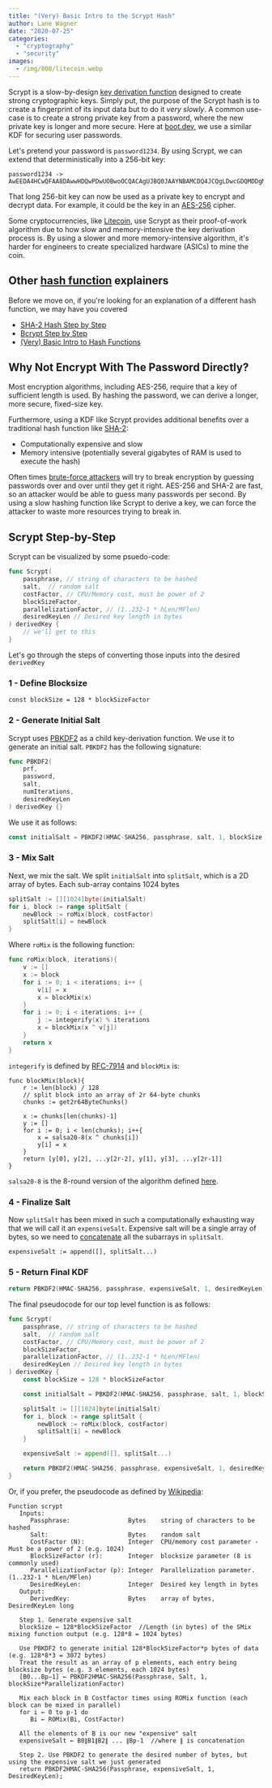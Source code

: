 ```yaml
---
title: "(Very) Basic Intro to the Scrypt Hash"
author: Lane Wagner
date: "2020-07-25"
categories: 
  - "cryptography"
  - "security"
images:
  - /img/800/litecoin.webp
---
```


Scrypt is a slow-by-design [key derivation function](/cryptography/key-derivation-functions/) designed to create strong cryptographic keys. Simply put, the purpose of the Scrypt hash is to create a fingerprint of its input data but to do it _very slowly_. A common use-case is to create a strong private key from a password, where the new private key is longer and more secure. Here at [boot.dev,](https://www.boot.dev) we use a similar KDF for securing user passwords.

Let's pretend your password is `password1234`. By using Scrypt, we can extend that deterministically into a 256-bit key:

```
password1234 -> 
AwEEDA4HCwQFAA8DAwwHDQwPDwUOBwoOCQACAgUJBQ0JAAYNBAMCDQ4JCQgLDwcGDQMDDgMKAQsNBAkLAwsACA==
```

That long 256-bit key can now be used as a private key to encrypt and decrypt data. For example, it could be the key in an [AES-256](/cryptography/aes-256-cipher/) cipher.

Some cryptocurrencies, like [Litecoin](https://litecoin.org/), use Scrypt as their proof-of-work algorithm due to how slow and memory-intensive the key derivation process is. By using a slower and more memory-intensive algorithm, it's harder for engineers to create specialized hardware (ASICs) to mine the coin.

## Other [hash function](/cryptography/very-basic-intro-to-hash-functions-sha-256-md-5-etc/) explainers

Before we move on, if you're looking for an explanation of a different hash function, we may have you covered

- [SHA-2 Hash Step by Step](/cryptography/how-sha-2-works-step-by-step-sha-256/)
- [Bcrypt Step by Step](/cryptography/bcrypt-step-by-step/)
- [(Very) Basic Intro to Hash Functions](/cryptography/very-basic-intro-to-hash-functions-sha-256-md-5-etc/)

## Why Not Encrypt With The Password Directly?

Most encryption algorithms, including AES-256, require that a key of sufficient length is used. By hashing the password, we can derive a longer, more secure, fixed-size key.

Furthermore, using a KDF like Scrypt provides additional benefits over a traditional hash function like [SHA-2](/cryptography/how-sha-2-works-step-by-step-sha-256/):

- Computationally expensive and slow
- Memory intensive (potentially several gigabytes of RAM is used to execute the hash)

Often times [brute-force attackers](/security/how-do-brute-force-attackers-know-they-found-the-key/) will try to break encryption by guessing passwords over and over until they get it right. AES-256 and SHA-2 are fast, so an attacker would be able to guess many passwords per second. By using a slow hashing function like Scrypt to derive a key, we can force the attacker to waste more resources trying to break in.

## Scrypt Step-by-Step

Scrypt can be visualized by some psuedo-code:

```go
func Scrypt(
	passphrase, // string of characters to be hashed
	salt,  // random salt
	costFactor, // CPU/Memory cost, must be power of 2
	blockSizeFactor,
	parallelizationFactor, // (1..232-1 * hLen/MFlen)
	desiredKeyLen // Desired key length in bytes
) derivedKey {
	// we'll get to this
}
```

Let's go through the steps of converting those inputs into the desired `derivedKey`

### 1 - Define Blocksize

```
const blockSize = 128 * blockSizeFactor
```

### 2 - Generate Initial Salt

Scrypt uses [PBKDF2](https://en.wikipedia.org/wiki/PBKDF2) as a child key-derivation function. We use it to generate an initial salt. `PBKDF2` has the following signature:

```go
func PBKDF2(
	prf,
	password,
	salt,
	numIterations,
	desiredKeyLen
) derivedKey {}
```

We use it as follows:

```go
const initialSalt = PBKDF2(HMAC-SHA256, passphrase, salt, 1, blockSize * parallelizationFactor)
```

### 3 - Mix Salt

Next, we mix the salt. We split `initialSalt` into `splitSalt`, which is a 2D array of bytes. Each sub-array contains 1024 bytes

```go
splitSalt := [][1024]byte(initialSalt)
for i, block := range splitSalt {
	newBlock := roMix(block, costFactor)
	splitSalt[i] = newBlock
}
```

Where `roMix` is the following function:

```go
func roMix(block, iterations){
	v := []
	x := block
	for i := 0; i < iterations; i++ {
		v[i] = x
		x = blockMix(x)
	}
	for i := 0; i < iterations; i++ {
		j := integerify(x) % iterations
		x = blockMix(x ^ v[j])
	}
	return x
}
```

`integerify` is defined by [RFC-7914](https://tools.ietf.org/html/rfc7914) and `blockMix` is:

```
func blockMix(block){
	r := len(block) / 128
	// split block into an array of 2r 64-byte chunks
	chunks := get2r64ByteChunks()

	x := chunks[len(chunks)-1]
	y := []
	for i := 0; i < len(chunks); i++{
		x = salsa20-8(x ^ chunks[i])
		y[i] = x
	}
	return [y[0], y[2], ...y[2r-2], y[1], y[3], ...y[2r-1]]
}
```

`salsa20-8` is the 8-round version of the algorithm defined [here](https://en.wikipedia.org/wiki/Salsa20).

### 4 - Finalize Salt

Now `splitSalt` has been mixed in such a computationally exhausting way that we will call it an `expensiveSalt`. Expensive salt will be a single array of bytes, so we need to [concatenate](/golang/strings-builder-concatenation-golang/) all the subarrays in `splitSalt`.

```
expensiveSalt := append([], splitSalt...)
```

### 5 - Return Final KDF

```go
return PBKDF2(HMAC-SHA256, passphrase, expensiveSalt, 1, desiredKeyLen)
```

The final pseudocode for our top level function is as follows:

```go
func Scrypt(
	passphrase, // string of characters to be hashed
	salt,  // random salt
	costFactor, // CPU/Memory cost, must be power of 2
	blockSizeFactor,
	parallelizationFactor, // (1..232-1 * hLen/MFlen)
	desiredKeyLen // Desired key length in bytes
) derivedKey {
	const blockSize = 128 * blockSizeFactor

	const initialSalt = PBKDF2(HMAC-SHA256, passphrase, salt, 1, blockSize * parallelizationFactor)

	splitSalt := [][1024]byte(initialSalt)
	for i, block := range splitSalt {
		newBlock := roMix(block, costFactor)
		splitSalt[i] = newBlock
	}

	expensiveSalt := append([], splitSalt...)

	return PBKDF2(HMAC-SHA256, passphrase, expensiveSalt, 1, desiredKeyLen)
}
```

Or, if you prefer, the pseudocode as defined by [Wikipedia](https://en.wikipedia.org/wiki/Scrypt):

```
Function scrypt
   Inputs:
      Passphrase:                Bytes    string of characters to be hashed
      Salt:                      Bytes    random salt
      CostFactor (N):            Integer  CPU/memory cost parameter - Must be a power of 2 (e.g. 1024)
      BlockSizeFactor (r):       Integer  blocksize parameter (8 is commonly used)
      ParallelizationFactor (p): Integer  Parallelization parameter. (1..232-1 * hLen/MFlen)
      DesiredKeyLen:             Integer  Desired key length in bytes
   Output:
      DerivedKey:                Bytes    array of bytes, DesiredKeyLen long

   Step 1. Generate expensive salt
   blockSize ← 128*BlockSizeFactor  //Length (in bytes) of the SMix mixing function output (e.g. 128*8 = 1024 bytes)

   Use PBKDF2 to generate initial 128*BlockSizeFactor*p bytes of data (e.g. 128*8*3 = 3072 bytes)
   Treat the result as an array of p elements, each entry being blocksize bytes (e.g. 3 elements, each 1024 bytes)
   [B0...Bp−1] ← PBKDF2HMAC-SHA256(Passphrase, Salt, 1, blockSize*ParallelizationFactor)

   Mix each block in B Costfactor times using ROMix function (each block can be mixed in parallel)
   for i ← 0 to p-1 do
      Bi ← ROMix(Bi, CostFactor)

   All the elements of B is our new "expensive" salt
   expensiveSalt ← B0∥B1∥B2∥ ... ∥Bp-1  //where ∥ is concatenation
 
   Step 2. Use PBKDF2 to generate the desired number of bytes, but using the expensive salt we just generated
   return PBKDF2HMAC-SHA256(Passphrase, expensiveSalt, 1, DesiredKeyLen);
```
